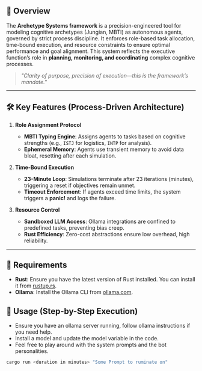 
## **🧠 Overview**
The **Archetype Systems framework** is a precision-engineered tool for modeling cognitive archetypes (Jungian, MBTI) as autonomous agents, governed by strict process discipline. It enforces role-based task allocation, time-bound execution, and resource constraints to ensure optimal performance and goal alignment. This system reflects the executive function’s role in **planning, monitoring, and coordinating** complex cognitive processes.

> *"Clarity of purpose, precision of execution—this is the framework’s mandate."*

---

## **🛠 Key Features (Process-Driven Architecture)**
1. **Role Assignment Protocol**
   - **MBTI Typing Engine**: Assigns agents to tasks based on cognitive strengths (e.g., `ISTJ` for logistics, `INTP` for analysis).
   - **Ephemeral Memory**: Agents use transient memory to avoid data bloat, resetting after each simulation.

2. **Time-Bound Execution**
   - **23-Minute Loop**: Simulations terminate after 23 iterations (minutes), triggering a reset if objectives remain unmet.
   - **Timeout Enforcement**: If agents exceed time limits, the system triggers a **panic!** and logs the failure.

3. **Resource Control**
   - **Sandboxed LLM Access**: Ollama integrations are confined to predefined tasks, preventing bias creep.
   - **Rust Efficiency**: Zero-cost abstractions ensure low overhead, high reliability.

---
## **🧩 Requirements**
- **Rust**: Ensure you have the latest version of Rust installed. You can install it from [rustup.rs](https://rustup.rs/).
- **Ollama**: Install the Ollama CLI from [ollama.com](https://ollama.com/).

## **🚀 Usage (Step-by-Step Execution)**
  - Ensure you have an ollama server running, follow ollama instructions if you need help.
  - Install a model and update the model variable in the code.
  - Feel free to play around with the system prompts and the bot personalities.

```bash
cargo run <duration in minutes> "Some Prompt to ruminate on"
```


